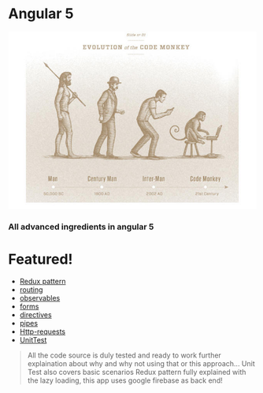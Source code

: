 # Angular 5

![N|Solid](./CodeMonkey.jpg)

### All advanced ingredients in angular 5 
# Featured!
 - [Redux pattern](https://github.com/mkejeiri/angular-reduxpattern)
 - [routing](https://github.com/mkejeiri/angular-routing)
 - [observables](https://github.com/mkejeiri/angular-observables)
 - [forms](https://github.com/mkejeiri/angular-forms)
 - [directives](https://github.com/mkejeiri/angular-directives)
 - [pipes](https://github.com/mkejeiri/angular-pipes)
 - [Http-requests](https://github.com/mkejeiri/Angular-Http-requests)
 - [UnitTest](https://github.com/mkejeiri/Angular-UnitTest)
 

> All the code source is duly tested and ready to work
> further explaination about why and why not using that or this approach...
> Unit Test also covers basic scenarios
> Redux pattern fully explained with the lazy loading, this app uses google firebase as back end!
